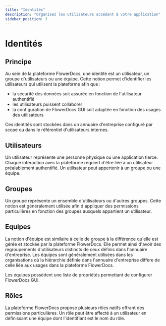```yaml
---
title: "Identités"
description: "Organisez les utilisateurs accédant à votre application"
sidebar_position: 3
---
```


# Identités

## Principe

Au sein de la plateforme FlowerDocs, une identité est un utilisateur, un groupe d'utilisateurs ou une équipe. 
Cette notion permet d'identifier les utilisateurs qui utilisent la plateforme afin que : 

* la sécurité des données soit assurée en fonction de l'utilisateur authentifié
* les utilisateurs puissent collaborer
* la configuration de FlowerDocs GUI soit adaptée en fonction des usages des utilisateurs

Ces identités sont stockées dans un annuaire d'entreprise configuré par scope ou dans le référentiel d'utilisateurs internes.

## Utilisateurs

Un utilisateur représente une personne physique ou une application tierce. Chaque interaction avec la plateforme requiert d'être liée à un utilisateur préalablement authentifié. Un utilisateur peut appertenir à un groupe ou une équipe.

## Groupes

Un groupe représente un ensemble d'utilisateurs ou d'autres groupes.
Cette notion est généralement utilisée afin d'appliquer des permissions particulières en fonction des groupes auxquels appartient un utilisateur.

## Equipes

La notion d'équipe est similaire à celle de groupe à la différence qu'elle est gérée et stockée par la plateforme FlowerDocs.
Elle permet ainsi d'avoir des regroupements d'utilisateurs distincts de ceux définis dans l'annuaire d'entreprise. Les équipes sont généralement utilisées dans les organisations où la hiérarchie définie dans l'annuaire d'entreprise diffère de celle liée aux usages dans la plateforme FlowerDocs.

Les équipes possèdent une liste de propriétés permettant de configurer FlowerDocs GUI.

## Rôles

La plateforme FlowerDocs propose plusieurs rôles natifs offrant des permissions particulières. Un rôle peut être affecté à un utilisateur en définissant une équipe dont l'identifiant est le nom du rôle.